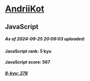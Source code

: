 # [AndriiKot](https://www.codewars.com/users/AndriiKot) 
## JavaScript
##### As of 2024-09-25 20:09:03 uploaded:
#### JavaScript rank: 5 kyu
#### JavaScript score: 567
##### [8-kyu: 278](https://github.com/AndriiKot/JavaScript__CodeWars/tree/main/kyu-8)
